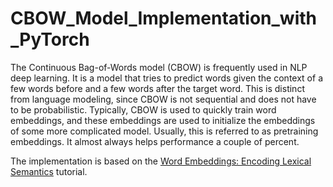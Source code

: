 # CBOW_Model_Implementation_with_PyTorch

The Continuous Bag-of-Words model (CBOW) is frequently used in NLP deep learning. It is a model that tries to predict words given
the context of a few words before and a few words after the target word. This is distinct from language modeling, since CBOW is not
sequential and does not have to be probabilistic. Typically, CBOW is used to quickly train word embeddings, and these embeddings are
used to initialize the embeddings of some more complicated model. Usually, this is referred to as pretraining embeddings. It almost
always helps performance a couple of percent.

The implementation is based on the [Word Embeddings: Encoding Lexical Semantics](https://pytorch.org/tutorials/beginner/nlp/word_embeddings_tutorial.html) tutorial. 
